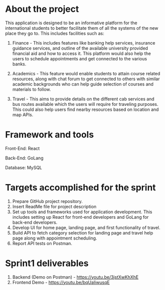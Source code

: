 # About the project
This application is designed to be an informative platform for the international students to better facilitate them of all the systems of the new place they go to. This includes facilities such as:
  1. Finance -
     This includes features like banking help services, insurance guidance services, and outline of the available university provided financial aid and how to access it. This platform would also help the users to schedule appointments and get connected to the various banks.
     
  2. Academics -
     This feature would enable students to attain course related resources, along with chat forum to get connected to others with similar academic backgrounds who can help guide selection of courses and materials to follow.
     
  3. Travel -
     This aims to provide details on the different cab services and bus routes available which the users will require for traveling purposes. This could also help users find nearby resources based on location and map APIs.
     

# Framework and tools
Front-End: React

Back-End: GoLang

Database: MySQL


# Targets accomplished for the sprint
1. Prepare GitHub project repository.
2. Insert ReadMe file for project description
3. Set up tools and frameworks used for application development. This includes setting up React for front-end developers and GoLang for back-end developers.
4. Develop UI for home page, landing page, and first functionality of travel.
5. Build API to fetch category selection for landing page and travel help page along with appointment scheduling.
6. Report API tests on Postman.


# Sprint1 deliverables
1. Backend (Demo on Postman) - https://youtu.be/3jstXwKhXhE 
2. Frontend Demo - https://youtu.be/bqUaIiwusqE

